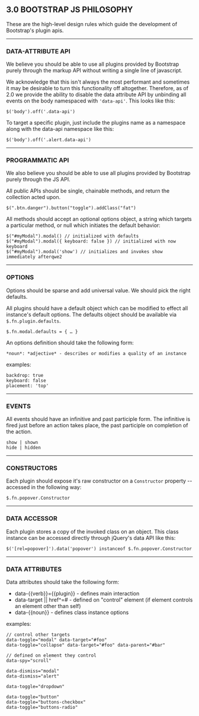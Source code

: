 ## 3.0 BOOTSTRAP JS PHILOSOPHY
These are the high-level design rules which guide the development of Bootstrap's plugin apis.

---

### DATA-ATTRIBUTE API

We believe you should be able to use all plugins provided by Bootstrap purely through the markup API without writing a single line of javascript.

We acknowledge that this isn't always the most performant and sometimes it may be desirable to turn this functionality off altogether. Therefore, as of 2.0 we provide the ability to disable the data attribute API by unbinding all events on the body namespaced with `'data-api'`. This looks like this:

    $('body').off('.data-api')

To target a specific plugin, just include the plugins name as a namespace along with the data-api namespace like this:

    $('body').off('.alert.data-api')

---

### PROGRAMMATIC API

We also believe you should be able to use all plugins provided by Bootstrap purely through the JS API.

All public APIs should be single, chainable methods, and return the collection acted upon.

    $(".btn.danger").button("toggle").addClass("fat")

All methods should accept an optional options object, a string which targets a particular method, or null which initiates the default behavior:

    $("#myModal").modal() // initialized with defaults
    $("#myModal").modal({ keyboard: false }) // initialized with now keyboard
    $("#myModal").modal('show') // initializes and invokes show immediately afterqwe2

---

### OPTIONS

Options should be sparse and add universal value. We should pick the right defaults.

All plugins should have a default object which can be modified to effect all instance's default options. The defaults object should be available via `$.fn.plugin.defaults`.

    $.fn.modal.defaults = { … }

An options definition should take the following form:

    *noun*: *adjective* - describes or modifies a quality of an instance

examples:

    backdrop: true
    keyboard: false
    placement: 'top'

---

### EVENTS

All events should have an infinitive and past participle form. The infinitive is fired just before an action takes place, the past participle on completion of the action.

    show | shown
    hide | hidden

---

### CONSTRUCTORS

Each plugin should expose it's raw constructor on a `Constructor` property -- accessed in the following way:


    $.fn.popover.Constructor

---

### DATA ACCESSOR

Each plugin stores a copy of the invoked class on an object. This class instance can be accessed directly through jQuery's data API like this:

    $('[rel=popover]').data('popover') instanceof $.fn.popover.Constructor

---

### DATA ATTRIBUTES

Data attributes should take the following form:

- data-{{verb}}={{plugin}} - defines main interaction
- data-target || href^=# - defined on "control" element (if element controls an element other than self)
- data-{{noun}} - defines class instance options

examples:

    // control other targets
    data-toggle="modal" data-target="#foo"
    data-toggle="collapse" data-target="#foo" data-parent="#bar"

    // defined on element they control
    data-spy="scroll"

    data-dismiss="modal"
    data-dismiss="alert"

    data-toggle="dropdown"

    data-toggle="button"
    data-toggle="buttons-checkbox"
    data-toggle="buttons-radio"